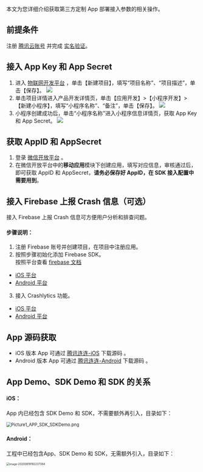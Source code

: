 本文为您详细介绍获取第三方定制 App 部署接入参数的相关操作。
## 前提条件

注册 [腾讯云账号](https://cloud.tencent.com/register?s_url=https%3A%2F%2Fcloud.tencent.com%2F) 并完成 [实名验证](https://console.cloud.tencent.com/developer)。
## 接入 App Key 和 App Secret
1. 进入 [物联网开发平台](https://console.cloud.tencent.com/iotexplorer) ，单击【新建项目】，填写“项目名称”、“项目描述”，单击【保存】。
![](https://main.qcloudimg.com/raw/8b4a5b6cf4217851ee3ea0712daa81b7.jpg)
2. 单击项目详情进入产品开发详情页，单击【应用开发】>【小程序开发】>【新建小程序】，填写“小程序名称”、“备注”，单击【保存】。
![](https://main.qcloudimg.com/raw/e2f9ab2e44be997693665dae193053d3.jpg)
3. 小程序创建成功后，单击“小程序名称”进入小程序信息详情页，获取 App Key 和 App Secret。
![](https://main.qcloudimg.com/raw/ed15cdf7b1e4cab2cf072f78237af27b.jpg)
  
## 获取 AppID 和 AppSecret
1. 登录 [微信开放平台](https://open.weixin.qq.com/) 。
2. 在微信开放平台中的**移动应用**模块下创建应用，填写对应信息，审核通过后，即可获取 AppID 和 AppSecret，**请务必保存好 AppID，在 SDK 接入配置中需要用到**。   

## 接入 Firebase 上报 Crash 信息（可选）    
接入 Firebase 上报 Crash 信息可方便用户分析和排查问题。
#### 步骤说明：
1. 注册 Firebase 账号并创建项目，在项目中注册应用。   
2. 按照步骤初始化添加 Firebase SDK。    
  按照平台查看 [firebase 文档](https://firebase.google.com/docs?authuser=0)    
 -  [iOS 平台](https://firebase.google.com/docs/ios/setup?authuser=0)   
 -   [Android 平台](https://firebase.google.com/docs/android/setup?authuser=0) 
3. 接入 Crashlytics 功能。   
 -  [iOS 平台](https://firebase.google.com/docs/crashlytics/get-started?authuser=0&platform=iOS)   
 -  [Android 平台](https://firebase.google.com/docs/crashlytics/get-started?authuser=0&platform=Android)   

## App 源码获取

- iOS 版本 App 可通过 [腾讯连连-iOS](https://github.com/tencentyun/iot-link-ios) 下载源码 。
- Android 版本 App 可通过 [腾讯连连-Android](https://github.com/tencentyun/iot-link-android) 下载源码 。

## App Demo、SDK Demo 和 SDK 的关系   
#### iOS：
App 内已经包含 SDK Demo 和 SDK，不需要额外再引入，目录如下：

<img src="https://main.qcloudimg.com/raw/1db56b17fe7f333b5d78ed6a717c0cf3/Picture1_APP_SDK_SDKDemo.png" alt="Picture1_APP_SDK_SDKDemo.png" style="zoom: 80%;" />

#### Android：
工程中已经包含App、SDK Demo 和 SDK，无需额外引入，目录如下：

<img src="https://main.qcloudimg.com/raw/fc96495aae05f504464337eaf94bdbff/image-20200619192237384.png" alt="image-20200619192237384" style="zoom:50%;" />

